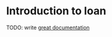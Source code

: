 # Introduction to loan

TODO: write [great documentation](http://jacobian.org/writing/great-documentation/what-to-write/)
